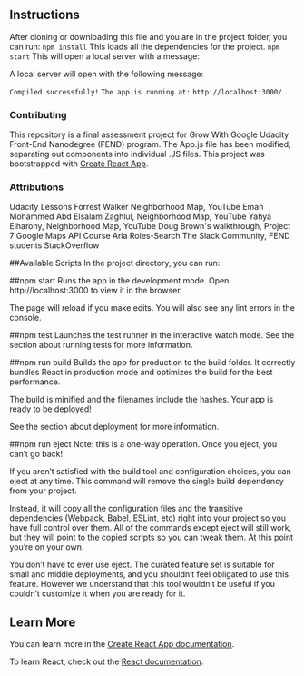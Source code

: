 ## Instructions

After cloning or downloading this file and you are in the project folder, you can run:
`npm install` This loads all the dependencies for the project.
`npm start` This will open a local server with a message:

A local server will open with the following message:

`Compiled successfully!`
`The app is running at:`
`http://localhost:3000/`

### Contributing

This repository is a final assessment project for Grow With Google Udacity Front-End Nanodegree (FEND) program.  The App.js file has been modified, separating out components into individual .JS files.  This project was bootstrapped with [Create React App](https://github.com/facebook/create-react-app).

### Attributions
Udacity Lessons
Forrest Walker Neighborhood Map, YouTube
Eman Mohammed Abd Elsalam Zaghlul, Neighborhood Map, YouTube
Yahya Elharony, Neighborhood Map, YouTube
Doug Brown's walkthrough, Project 7
Google Maps API Course
Aria Roles-Search
The Slack Community, FEND students
StackOverflow


##Available Scripts
In the project directory, you can run:

##npm start
Runs the app in the development mode.
Open http://localhost:3000 to view it in the browser.

The page will reload if you make edits.
You will also see any lint errors in the console.

##npm test
Launches the test runner in the interactive watch mode.
See the section about running tests for more information.

##npm run build
Builds the app for production to the build folder.
It correctly bundles React in production mode and optimizes the build for the best performance.

The build is minified and the filenames include the hashes.
Your app is ready to be deployed!

See the section about deployment for more information.

##npm run eject
Note: this is a one-way operation. Once you eject, you can’t go back!

If you aren’t satisfied with the build tool and configuration choices, you can eject at any time. This command will remove the single build dependency from your project.

Instead, it will copy all the configuration files and the transitive dependencies (Webpack, Babel, ESLint, etc) right into your project so you have full control over them. All of the commands except eject will still work, but they will point to the copied scripts so you can tweak them. At this point you’re on your own.

You don’t have to ever use eject. The curated feature set is suitable for small and middle deployments, and you shouldn’t feel obligated to use this feature. However we understand that this tool wouldn’t be useful if you couldn’t customize it when you are ready for it.


## Learn More

You can learn more in the [Create React App documentation](https://facebook.github.io/create-react-app/docs/getting-started).

To learn React, check out the [React documentation](https://reactjs.org/).
